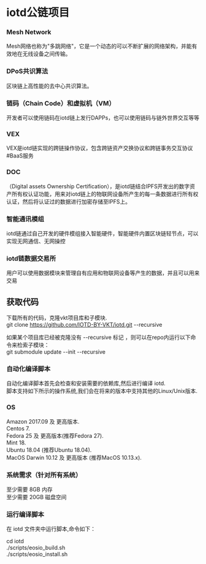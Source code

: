 
# iotd公链项目

### Mesh Network

Mesh网络也称为"多跳网络"，它是一个动态的可以不断扩展的网络架构，并能有效地在无线设备之间传输。

### DPoS共识算法

区块链上高性能的去中心共识算法。

### 链码（Chain Code）和虚拟机（VM）

开发者可以使用链码在iotd链上发行DAPPs，也可以使用链码与链外世界交互等等

### VEX

VEX是iotd链实现的跨链操作协议，包含跨链资产交换协议和跨链事务交互协议
#BaaS服务

### DOC
（Digital assets Ownership Certification），是iotd链结合IPFS开发出的数字资产所有权认证功能，用来对iotd链上的物联网设备所产生的每一条数据进行所有权认证，然后将认证过的数据进行加密存储至IPFS上。

### 智能通讯模组

iotd链通过自己开发的硬件模组接入智能硬件，智能硬件内置区块链轻节点，可以实现无网通信、无网操控

### iotd链数据交易所

用户可以使用数据模块来管理自有应用和物联网设备等产生的数据，并且可以用来交易

## 获取代码

下载所有的代码，克隆vkt项目库和子模块.  
git clone https://github.com/IOTD-BY-VKT/iotd.git --recursive  

如果某个项目库已经被克隆没有 --recursive 标记 ，则可以在repo内运行以下命令来检索子模块：  
git submodule update --init --recursive  

### 自动化编译脚本
自动化编译脚本首先会检查和安装需要的依赖库,然后进行编译 iotd.   
脚本支持如下所示的操作系统,我们会在将来的版本中支持其他的Linux/Unix版本.

### OS
Amazon 2017.09 及 更高版本.  
Centos 7.  
Fedora 25 及 更高版本(推荐Fedora 27).  
Mint 18.  
Ubuntu 18.04 (推荐Ubuntu 18.04).  
MacOS Darwin 10.12 及 更高版本 (推荐MacOS 10.13.x).  

### 系统需求（针对所有系统）
至少需要 8GB 内存  
至少需要 20GB 磁盘空间  

### 运行编译脚本
在 iotd 文件夹中运行脚本,命令如下：

cd iotd  
./scripts/eosio_build.sh  
./scripts/eosio_install.sh  

